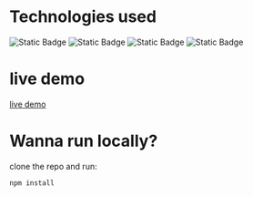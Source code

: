 # Technologies used
<p align="left">
<img alt="Static Badge" src="https://img.shields.io/badge/HTML%20-%20%23E5532D">
<img alt="Static Badge" src="https://img.shields.io/badge/CSS%20-%20%23254BDD">
<img alt="Static Badge" src="https://img.shields.io/badge/Tailwind%20CSS%20-%20%2325B4BE">
<img alt="Static Badge" src="https://img.shields.io/badge/JavaScript%20%20-%20%23F7E025">
</p>

# live demo
[live demo](https://unixnexo.github.io/youtube-design/)

# Wanna run locally?
clone the repo and run:

    npm install
